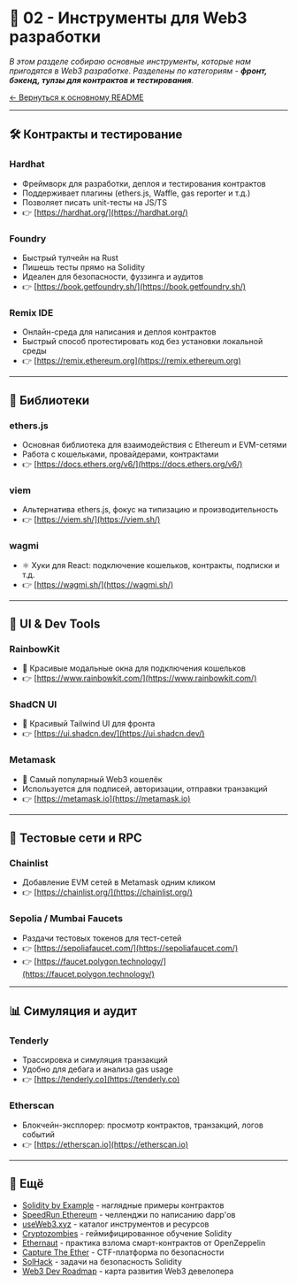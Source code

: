 # 🧰 02 - Инструменты для Web3 разработки

_В этом разделе собираю основные инструменты, которые нам пригодятся в Web3 разработке. Разделены по категориям - **фронт, бэкенд, тулзы для контрактов и тестирования**._

[← Вернуться к основному README](../../README.md)

---

## 🛠️ Контракты и тестирование

### **Hardhat**

- Фреймворк для разработки, деплоя и тестирования контрактов
- Поддерживает плагины (ethers.js, Waffle, gas reporter и т.д.)
- Позволяет писать unit-тесты на JS/TS
- 👉 [https://hardhat.org/](https://hardhat.org/)

### **Foundry**

- Быстрый тулчейн на Rust
- Пишешь тесты прямо на Solidity
- Идеален для безопасности, фуззинга и аудитов
- 👉 [https://book.getfoundry.sh/](https://book.getfoundry.sh/)

### **Remix IDE**

- Онлайн-среда для написания и деплоя контрактов
- Быстрый способ протестировать код без установки локальной среды
- 👉 [https://remix.ethereum.org](https://remix.ethereum.org)

---

## 🔗 Библиотеки

### **ethers.js**

- Основная библиотека для взаимодействия с Ethereum и EVM-сетями
- Работа с кошельками, провайдерами, контрактами
- 👉 [https://docs.ethers.org/v6/](https://docs.ethers.org/v6/)

### **viem**

- Альтернатива ethers.js, фокус на типизацию и производительность
- 👉 [https://viem.sh/](https://viem.sh/)

### **wagmi**

- ⚛️ Хуки для React: подключение кошельков, контракты, подписки и т.д.
- 👉 [https://wagmi.sh/](https://wagmi.sh/)

---

## 🧠 UI & Dev Tools

### **RainbowKit**

- 🌈 Красивые модальные окна для подключения кошельков
- 👉 [https://www.rainbowkit.com/](https://www.rainbowkit.com/)

### **ShadCN UI**

- 🎨 Красивый Tailwind UI для фронта
- 👉 [https://ui.shadcn.dev/](https://ui.shadcn.dev/)

### **Metamask**

- 🦊 Самый популярный Web3 кошелёк
- Используется для подписей, авторизации, отправки транзакций
- 👉 [https://metamask.io](https://metamask.io)

---

## 🧪 Тестовые сети и RPC

### **Chainlist**

- Добавление EVM сетей в Metamask одним кликом
- 👉 [https://chainlist.org/](https://chainlist.org/)

### **Sepolia / Mumbai Faucets**

- Раздачи тестовых токенов для тест-сетей
- 👉 [https://sepoliafaucet.com/](https://sepoliafaucet.com/)
- 👉 [https://faucet.polygon.technology/](https://faucet.polygon.technology/)

---

## 📊 Симуляция и аудит

### **Tenderly**

- Трассировка и симуляция транзакций
- Удобно для дебага и анализа gas usage
- 👉 [https://tenderly.co](https://tenderly.co)

### **Etherscan**

- Блокчейн-эксплорер: просмотр контрактов, транзакций, логов событий
- 👉 [https://etherscan.io](https://etherscan.io)

---

## 🧠 Ещё

- [Solidity by Example](https://solidity-by-example.org/) - наглядные примеры контрактов
- [SpeedRun Ethereum](https://speedrunethereum.com/) - челленджи по написанию dapp'ов
- [useWeb3.xyz](https://www.useweb3.xyz/) - каталог инструментов и ресурсов
- [Cryptozombies](https://cryptozombies.io/) - геймифицированное обучение Solidity
- [Ethernaut](https://ethernaut.openzeppelin.com/) - практика взлома смарт-контрактов от OpenZeppelin
- [Capture The Ether](https://capturetheether.com/) - CTF-платформа по безопасности
- [SolHack](https://solhack.io/) - задачи на безопасность Solidity
- [Web3 Dev Roadmap](https://github.com/OffcierCia/DeFi-Developer-Road-Map) - карта развития Web3 девелопера
